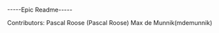 -----Epic Readme-----

Contributors:  Pascal Roose (Pascal Roose)
			   Max de Munnik(mdemunnik)
			   
	